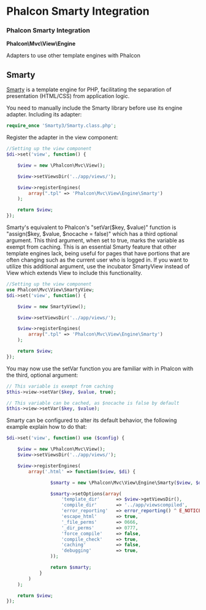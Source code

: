 Phalcon Smarty Integration
=======================

### **Phalcon Smarty Integration**



**Phalcon\Mvc\View\Engine**

Adapters to use other template engines with Phalcon

Smarty
------
[Smarty](http://www.smarty.net/) is a template engine for PHP, facilitating the separation of presentation
(HTML/CSS) from application logic.

You need to manually include the Smarty library before use its engine adapter. Including its adapter:

```php
require_once 'Smarty3/Smarty.class.php';
```

Register the adapter in the view component:

```php
//Setting up the view component
$di->set('view', function() {

    $view = new \Phalcon\Mvc\View();

    $view->setViewsDir('../app/views/');

    $view->registerEngines(
		array(".tpl" => 'Phalcon\Mvc\View\Engine\Smarty')
	);

    return $view;
});
```

Smarty's equivalent to Phalcon's "setVar($key, $value)" function is "assign($key, $value, $nocache = false)" which has a third optional argument. This third argument, when set to true, marks the variable as exempt from caching. This is an essential Smarty feature that other template engines lack, being useful for pages that have portions that are often changing such as the current user who is logged in. If you want to utilize this additional argument, use the incubator SmartyView instead of View which extends View to include this functionality.

```php
//Setting up the view component
use Phalcon\Mvc\View\SmartyView;
$di->set('view', function() {

    $view = new SmartyView();

    $view->setViewsDir('../app/views/');

    $view->registerEngines(
		array(".tpl" => 'Phalcon\Mvc\View\Engine\Smarty')
	);

    return $view;
});
```

You may now use the setVar function you are familiar with in Phalcon with the third, optional argument:

```php
// This variable is exempt from caching
$this->view->setVar($key, $value, true);

// This variable can be cached, as $nocache is false by default
$this->view->setVar($key, $value);
```

Smarty can be configured to alter its default behavior, the following example explain how to do that:

```php
$di->set('view', function() use ($config) {

	$view = new \Phalcon\Mvc\View();
	$view->setViewsDir('../app/views/');

	$view->registerEngines(
		array('.html' => function($view, $di) {

				$smarty = new \Phalcon\Mvc\View\Engine\Smarty($view, $di);

				$smarty->setOptions(array(
					'template_dir'		=> $view->getViewsDir(),
					'compile_dir'		=> '../app/viewscompiled',
					'error_reporting'	=> error_reporting() ^ E_NOTICE,
					'escape_html'		=> true,
					'_file_perms'		=> 0666,
					'_dir_perms'		=> 0777,
					'force_compile'		=> false,
					'compile_check'		=> true,
					'caching'			=> false,
					'debugging'			=> true,
				));

				return $smarty;
			}
		)
	);

	return $view;
});
```
